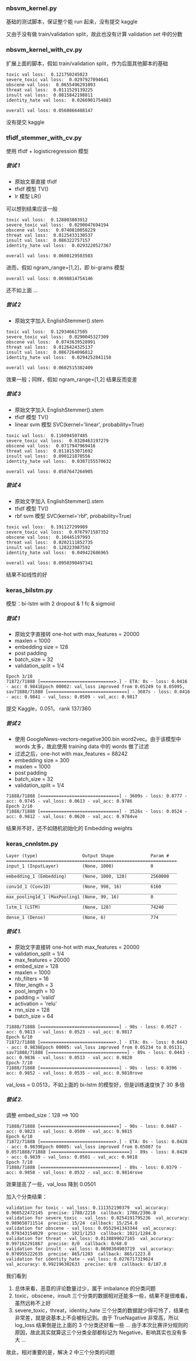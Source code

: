 ### nbsvm_kernel.py

基础的测试脚本，保证整个能 run 起来，没有提交 kaggle

又由于没有做 train/validation split，故此也没有计算 validation set 中的分数


### nbsvm_kernel_with_cv.py

扩展上面的脚本，假如 train/validation split，作为后面其他脚本的基础

```
toxic val loss:  0.121750245023
severe_toxic val loss:  0.0297927094641
obscene val loss:  0.0655496291093
threat val loss:  0.0111529139225
insult val loss:  0.0815842198811
identity_hate val loss:  0.0266901754883

overall val loss: 0.0560866488147
```

没有提交 kaggle


### tfidf_stemmer_with_cv.py

使用 tfidf + logisticregression 模型

##### 尝试 1

- 原始文章直接 tfidf
- tfidf 模型 TV()
- lr 模型 LR()

可以想到结果应该一般

```
toxic val loss:  0.128803803912
severe_toxic val loss:  0.0290047694194
obscene val loss:  0.0740810058229
threat val loss:  0.0125433130537
insult val loss:  0.086322757157
identity_hate val loss:  0.0293220527367

overall val loss: 0.0600129503503
```

进而，假如 ngram_range=[1,2]，即 bi-grams 模型

```
overall val loss: 0.0698814754146
```

还不如上面 ...

##### 尝试 2

- 原始文字加入 EnglishStemmer().stem

```
toxic val loss:  0.129346617505
severe_toxic val loss:  0.0290045327309
obscene val loss:  0.0743639528991
threat val loss:  0.0126424325137
insult val loss:  0.0867264096812
identity_hate val loss:  0.0294252841158

overall val loss: 0.0602515382409
```

效果一般；同样，假如 ngram_range=[1,2] 结果反而变差

##### 尝试 3

- 原始文字加入 EnglishStemmer().stem
- tfidf 模型 TV()
- linear svm 模型 SVC(kernel='linear', probability=True)

```
toxic val loss:  0.116094507485
severe_toxic val loss:  0.0320463197279
obscene val loss:  0.0717947969416
threat val loss:  0.0118153071692
insult val loss:  0.090121870556
identity_hate val loss:  0.0307155570632

overall val loss: 0.0587647264905
```

##### 尝试 4

- 原始文字加入 EnglishStemmer().stem
- tfidf 模型 TV()
- rbf svm 模型 SVC(kernel='rbf', probability=True)

```
toxic val loss:  0.191127299909
severe_toxic val loss:  0.0767971587352
obscene val loss:  0.10445197993
threat val loss:  0.0202111852735
insult val loss:  0.128223987592
identity_hate val loss:  0.049422686965

overall val loss: 0.0950390497341
```
结果不如线性的好


### keras_bilstm.py

模型：bi-lstm with 2 dropout & 1 fc & sigmoid

##### 尝试 1

- 原始文字直接转 one-hot with max_features = 20000
- maxlen = 1000
- embedding size = 128
- post padding
- batch_size = 32
- validation_split = 1/4 

```
Epoch 3/10
71872/71888 [============================>.] - ETA: 0s - loss: 0.0416 - acc: 0.9841Epoch 00002: val_loss improved from 0.05249 to 0.05095, sav71888/71888 [==============================] - 3687s - loss: 0.0416 - acc: 0.9841 - val_loss: 0.0509 - val_acc: 0.9817
```

提交 Kaggle，0.051， rank 137/360

##### 尝试 2

- 使用 GoogleNews-vectors-negative300.bin word2vec。由于该模型中 words 太多，故此使用 training data 中的 words 做了过滤
- 过滤之后，one-hot with max_features = 88242
- embedding size = 300
- maxlen = 1000
- post padding
- batch_size = 32
- validation_split = 1/4 

```
71888/71888 [==============================] - 3609s - loss: 0.0777 - acc: 0.9745 - val_loss: 0.0613 - val_acc: 0.9786
Epoch 2/10
71888/71888 [==============================] - 3526s - loss: 0.0524 - acc: 0.9812 - val_loss: 0.0620 - val_acc: 0.9784ve
```

结果并不好，还不如随机初始化的 Embedding weights


### keras_cnnlstm.py

```
Layer (type)                 Output Shape              Param #
=================================================================
input_1 (InputLayer)         (None, 1000)              0
_________________________________________________________________
embedding_1 (Embedding)      (None, 1000, 128)         2560000
_________________________________________________________________
conv1d_1 (Conv1D)            (None, 998, 16)           6160
_________________________________________________________________
max_pooling1d_1 (MaxPooling1 (None, 99, 16)            0
_________________________________________________________________
lstm_1 (LSTM)                (None, 128)               74240
_________________________________________________________________
dense_1 (Dense)              (None, 6)                 774
```

##### 尝试 1.

- 原始文字直接转 one-hot with max_features = 20000
- validation_split = 1/4 
- max_features = 20000
- embed_size = 128
- maxlen = 1000
- nb_filters = 16
- filter_length = 3
- pool_length = 10
- padding = 'valid'
- activation = 'relu'
- rnn_size = 128
- batch_size = 64

```
71888/71888 [==============================] - 90s - loss: 0.0527 - acc: 0.9813 - val_loss: 0.0523 - val_acc: 0.9817
Epoch 6/10
71872/71888 [============================>.] - ETA: 0s - loss: 0.0443 - acc: 0.9836Epoch 00005: val_loss improved from 0.05234 to 0.05131, sav71888/71888 [==============================] - 89s - loss: 0.0443 - acc: 0.9836 - val_loss: 0.0513 - val_acc: 0.9820
Epoch 7/10
71888/71888 [==============================] - 90s - loss: 0.0396 - acc: 0.9852 - val_loss: 0.0535 - val_acc: 0.9810rove
```
val_loss = 0.0513，不如上面的 bi-lstm 的模型好，但是训练速度快了 30 多倍

##### 尝试 2.

调整 embed_size：128 ==> 100

```
71888/71888 [==============================] - 90s - loss: 0.0487 - acc: 0.9823 - val_loss: 0.0509 - val_acc: 0.9815
Epoch 6/10
71872/71888 [============================>.] - ETA: 0s - loss: 0.0428 - acc: 0.9839Epoch 00005: val_loss improved from 0.05087 to 0.0571888/71888 [==============================] - 89s - loss: 0.0428 - acc: 0.9839 - val_loss: 0.0501 - val_acc: 0.9818
Epoch 7/10
71888/71888 [==============================] - 89s - loss: 0.0379 - acc: 0.9858 - val_loss: 0.0532 - val_acc: 0.9814rove
```
效果提高了一些，val_loss 降到 0.0501

加入个分类结果：
```
validation for toxic - val_loss: 0.111352190379  val_accuracy: 0.960522472145  precise: 1788/2216  callback: 1788/2306.0
validation for severe_toxic - val_loss: 0.0254191795236  val_accuracy: 0.989650711514  precise: 15/24  callback: 15/254.0
validation for obscene - val_loss: 0.0552941343344  val_accuracy: 0.979343154029  precise: 1021/1253  callback: 1021/1284.0
validation for threat - val_loss: 0.0138899027165  val_accuracy: 0.997162291867  precise: 0/0  callback: 0/68.0
validation for insult - val_loss: 0.0698304903719  val_accuracy: 0.970955222635  precise: 865/1203  callback: 865/1223.0
validation for identity_hate - val_loss: 0.0276717319624  val_accuracy: 0.992196302633  precise: 0/0  callback: 0/187.0
```
我们看到

1. 总体来看，恶意的评论数量过少，属于 imbalance 的分类问题
2. toxic，obscene，insult 三个分类的数据相对还能多一些，结果不是很难看，虽然远称不上好
3. severe_toxic，threat，identity_hate 三个分类的数据就少得可怜了，结果也非常差，就是说基本上不会被标记到。由于 TrueNagative 非常高，所以 log_loss 结果倒是比上面的 3 个分类还好看一些 ... 由于本次比赛评分规则的原因，故此其实就算这三个分类全部都标记为 Negative，影响其实也没有多大 ...

故此，相对重要的是，解决 2 中三个分类的问题
